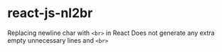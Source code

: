 # react-js-nl2br

Replacing newline char with `<br>` in React
Does not generate any extra empty unnecessary lines and `<br>`
